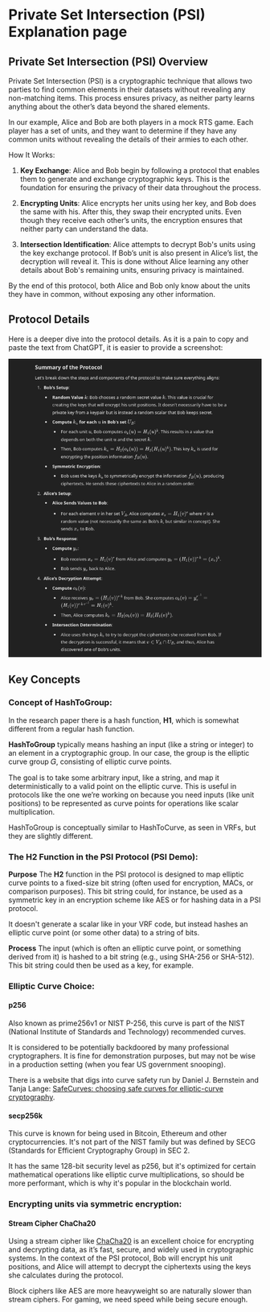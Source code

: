 # Private Set Intersection (PSI) Explanation page

## Private Set Intersection (PSI) Overview
Private Set Intersection (PSI) is a cryptographic technique that allows two parties to find common elements in their datasets without revealing any non-matching items. This process ensures privacy, as neither party learns anything about the other’s data beyond the shared elements.

In our example, Alice and Bob are both players in a mock RTS game. Each player has a set of units, and they want to determine if they have any common units without revealing the details of their armies to each other.

How It Works:
1. **Key Exchange**: Alice and Bob begin by following a protocol that enables them to generate and exchange cryptographic keys. This is the foundation for ensuring the privacy of their data throughout the process.

2. **Encrypting Units**: Alice encrypts her units using her key, and Bob does the same with his. After this, they swap their encrypted units. Even though they receive each other’s units, the encryption ensures that neither party can understand the data.

3. **Intersection Identification**: Alice attempts to decrypt Bob's units using the key exchange protocol. If Bob’s unit is also present in Alice’s list, the decryption will reveal it. This is done without Alice learning any other details about Bob's remaining units, ensuring privacy is maintained.

By the end of this protocol, both Alice and Bob only know about the units they have in common, without exposing any other information.


## Protocol Details
Here is a deeper dive into the protocol details. As it is a pain to copy and paste the text from ChatGPT, it is easier to provide a screenshot:

![PSI Protocol Deatails](psi_details.png)


## Key Concepts

### Concept of HashToGroup:
In the research paper there is a hash function, **H1**, which is somewhat different from a regular hash function.

**HashToGroup** typically means hashing an input (like a string or integer) to an element in a cryptographic group. In our case, the group is the elliptic curve group 𝐺, consisting of elliptic curve points.

The goal is to take some arbitrary input, like a string, and map it deterministically to a valid point on the elliptic curve. This is useful in protocols like the one we’re working on because you need inputs (like unit positions) to be represented as curve points for operations like scalar multiplication.

HashToGroup is conceptually similar to HashToCurve, as seen in VRFs, but they are slightly different.

### The H2 Function in the PSI Protocol (PSI Demo):

**Purpose**
The **H2** function in the PSI protocol is designed to map elliptic curve points to a fixed-size bit string (often used for encryption, MACs, or comparison purposes). This bit string could, for instance, be used as a symmetric key in an encryption scheme like AES or for hashing data in a PSI protocol.

It doesn't generate a scalar like in your VRF code, but instead hashes an elliptic curve point (or some other data) to a string of bits.

**Process**
The input (which is often an elliptic curve point, or something derived from it) is hashed to a bit string (e.g., using SHA-256 or SHA-512). This bit string could then be used as a key, for example.


### Elliptic Curve Choice:

#### p256

Also known as prime256v1 or NIST P-256, this curve is part of the NIST (National Institute of Standards and Technology) recommended curves.

It is considered to be potentially backdoored by many professional cryptographers. It is fine for demonstration purposes, but may not be wise in a production setting (when you fear US government snooping).


There is a website that digs into curve safety run by Daniel J. Bernstein and Tanja Lange: [SafeCurves: choosing safe curves for elliptic-curve cryptography](https://safecurves.cr.yp.to/).

#### secp256k

This curve is known for being used in Bitcoin, Ethereum and other cryptocurrencies. It's not part of the NIST family but was defined by SECG (Standards for Efficient Cryptography Group) in SEC 2.

It has the same 128-bit security level as p256, but it's optimized for certain mathematical operations like elliptic curve multiplications, so should be more performant, which is why it's popular in the blockchain world.

### Encrypting units via symmetric encryption:

#### Stream Cipher ChaCha20
Using a stream cipher like [ChaCha20](https://en.wikipedia.org/wiki/Salsa20) is an excellent choice for encrypting and decrypting data, as it’s fast, secure, and widely used in cryptographic systems. In the context of the PSI protocol, Bob will encrypt his unit positions, and Alice will attempt to decrypt the ciphertexts using the keys she calculates during the protocol.

Block ciphers like AES are more heavyweight so are naturally slower than stream ciphers. For gaming, we need speed while being secure enough.
